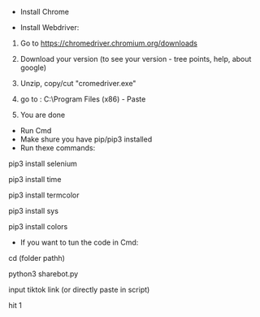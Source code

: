 - Install Chrome

- Install Webdriver:

1. Go to https://chromedriver.chromium.org/downloads

2. Download your version (to see your version - tree points, help, about google)

3. Unzip, copy/cut "cromedriver.exe"

4. go to : C:\Program Files (x86) - Paste

5. You are done

- Run Cmd
- Make shure you have pip/pip3 installed
- Run thexe commands:

pip3 install selenium

pip3 install time

pip3 install termcolor

pip3 install sys

pip3 install colors

- If you want to tun the code in Cmd: 

cd (folder pathh)

python3 sharebot.py

input tiktok link (or directly paste in script)

hit 1
